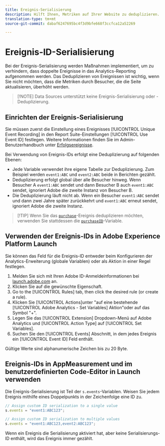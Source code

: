 ```yaml
---
title: Ereignis-Serialisierung
description: Hilft Ihnen, Metriken auf Ihrer Website zu deduplizieren.
translation-type: tm+mt
source-git-commit: dabaf6247695bc4f3d9bfe668f3ccfca12a52269

---
```



# Ereignis-ID-Serialisierung

Bei der Ereignis-Serialisierung werden Maßnahmen implementiert, um zu verhindern, dass doppelte Ereignisse in das Analytics-Reporting aufgenommen werden. Das Deduplizieren von Ereignissen ist wichtig, wenn Sie nicht möchten, dass die Metriken durch Besucher, die die Seite aktualisieren, überhöht werden.

>[!NOTE] Data Sources unterstützt keine Ereignis-Serialisierung oder -Deduplizierung.

## Einrichten der Ereignis-Serialisierung

Sie müssen zuerst die Einstellung eines Ereignisses [!UICONTROL Unique Event Recording] in den Report Suite-Einstellungen [!UICONTROL Use Event ID] festlegen. Weitere Informationen finden Sie im Admin-Benutzerhandbuch unter [Erfolgsereignisse](/help/admin/admin/c-success-events/success-event.md).

Bei Verwendung von Ereignis-IDs erfolgt eine Deduplizierung auf folgenden Ebenen:

* Jede Variable verwendet ihre eigene Tabelle zur Deduplizierung. Zum Beispiel werden `event1:ABC` und `event2:ABC` beide in Berichten gezählt.
* Deduplizierung erfolgt global über alle Besucher hinweg. Wenn Besucher A `event1:ABC` sendet und dann Besucher B auch `event1:ABC` sendet, ignoriert Adobe die zweite Instanz von Besucher B.
* Die Deduplizierung läuft nicht ab. Wenn ein Besucher `event1:ABC` sendet und dann zwei Jahre später zurückkehrt und `event1:ABC` erneut sendet, ignoriert Adobe die zweite Instanz.

>[!TIP] Wenn Sie das [`purchase`](event-purchase.md)-Ereignis deduplizieren möchten, verwenden Sie stattdessen die [`purchaseID`](../purchaseid.md)-Variable.

## Verwenden der Ereignis-IDs in Adobe Experience Platform Launch

Sie können das Feld für die Ereignis-ID entweder beim Konfigurieren der Analytics-Erweiterung (globale Variablen) oder als Aktion in einer Regel festlegen.

1. Melden Sie sich mit Ihren Adobe ID-Anmeldeinformationen bei [launch.adobe.com](https://launch.adobe.com) an.
2. Klicken Sie auf die gewünschte Eigenschaft.
3. Go to the [!UICONTROL Rules] tab, then click the desired rule (or create a rule).
4. Klicken Sie [!UICONTROL Actions]unter &quot;auf eine bestehende [!UICONTROL Adobe Analytics - Set Variables] Aktion&quot;oder auf das Symbol &quot;+&quot;.
5. Legen Sie das [!UICONTROL Extension] Dropdown-Menü auf Adobe Analytics und [!UICONTROL Action Type] auf [!UICONTROL Set Variables].
6. Suchen Sie den [!UICONTROL Events] Abschnitt, in dem jedes Ereignis ein [!UICONTROL Event ID] Feld enthält.

Gültige Werte sind alphanumerische Zeichen bis zu 20 Byte.

## Ereignis-IDs in AppMeasurement und im benutzerdefinierten Code-Editor in Launch verwenden

Die Ereignis-Serialisierung ist Teil der `s.events`-Variablen. Weisen Sie jedem Ereignis mithilfe eines Doppelpunkts in der Zeichenfolge eine ID zu.

```js
// Assign custom ID serialization to a single value
s.events = "event1:ABC123";

// Assign custom ID serialization to multiple values
s.events = "event1:ABC123,event2:ABC123";
```

Wenn ein Ereignis die Serialisierung aktiviert hat, aber keine Serialisierungs-ID enthält, wird das Ereignis immer gezählt.
